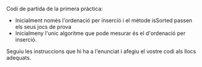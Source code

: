 Codi de partida de la primera pràctica:

* Inicialment només l'ordenació per inserció i el mètode isSorted passen els seus jocs de prova
* Inicialmeny l'unic algoritme que pode mesurar és el d'ordenació per inserció.

Seguiu les instruccions que hi ha a l'enunciat i afegiu el vostre codi als llocs adequats.
